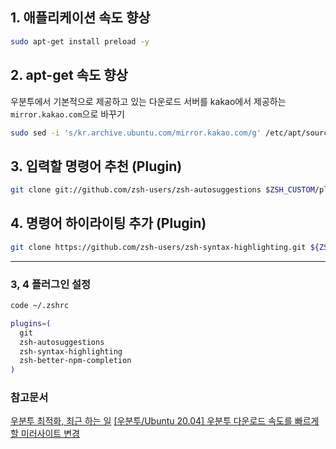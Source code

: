 ## 1. 애플리케이션 속도 향상

```bash
sudo apt-get install preload -y
```

## 2. apt-get 속도 향상

우분투에서 기본적으로 제공하고 있는 다운로드 서버를 kakao에서 제공하는 `mirror.kakao.com`으로 바꾸기

```bash
sudo sed -i 's/kr.archive.ubuntu.com/mirror.kakao.com/g' /etc/apt/sources.list
```

## 3. 입력할 명령어 추천 (Plugin)

```bash
git clone git://github.com/zsh-users/zsh-autosuggestions $ZSH_CUSTOM/plugins/zsh-autosuggestions --depth=1
```

## 4. 명령어 하이라이팅 추가 (Plugin)

```bash
git clone https://github.com/zsh-users/zsh-syntax-highlighting.git ${ZSH_CUSTOM:-~/.oh-my-zsh/custom}/plugins/zsh-syntax-highlighting --depth=1
```

---

### 3, 4 플러그인 설정

```bash
code ~/.zshrc
```

```bash
plugins=(
  git
  zsh-autosuggestions
  zsh-syntax-highlighting
  zsh-better-npm-completion
)
```

### 참고문서

[우분투 최적화, 최근 하는 일](https://likecode.tistory.com/315)
[[우분투/Ubuntu 20.04] 우분투 다운로드 속도를 빠르게 할 미러사이트 변경](https://ieworld.tistory.com/8)
